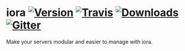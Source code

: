 # iora [![Version][npm-version-image]][npm-link] [![Travis][travis-image]][travis-link] [![Downloads][npm-downloads-image]][npm-link] [![Gitter][gitter-image]][gitter-link]
Make your servers modular and easier to manage with iora.

 [npm-downloads-image]: https://img.shields.io/npm/dm/iora.svg
 [travis-image]: https://img.shields.io/travis/iora/iora.svg
 [npm-version-image]: https://img.shields.io/npm/v/iora.svg
 [gitter-image]: https://badges.gitter.im/Join%20Chat.svg

 [travis-link]: https://travis-ci.org/iora/iora
 [npm-link]: https://www.npmjs.com/package/iora
 [gitter-link]: https://gitter.im/iora/iora
